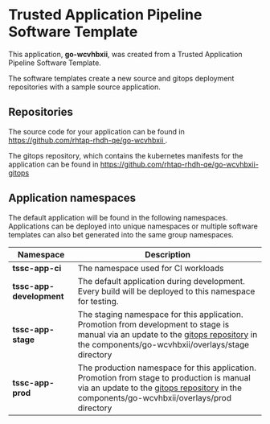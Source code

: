 # Trusted Application Pipeline Software Template

This application, **go-wcvhbxii**, was created from a Trusted Application Pipeline Software Template.

The software templates create a new source and gitops deployment repositories with a sample source application. 

## Repositories

The source code for your application can be found in [https://github.com/rhtap-rhdh-qe/go-wcvhbxii ](https://github.com/rhtap-rhdh-qe/go-wcvhbxii ).
 
The gitops repository, which contains the kubernetes manifests for the application can be found in 
[https://github.com/rhtap-rhdh-qe/go-wcvhbxii-gitops ](https://github.com/rhtap-rhdh-qe/go-wcvhbxii-gitops ) 

## Application namespaces 

The default application will be found in the following namespaces. Applications can be deployed into unique namespaces or multiple software templates can also bet generated into the same group namespaces.  

|  Namespace   |  Description   |  
| -------- | -------- |
| **tssc-app-ci** | The namespace used for CI workloads |
| **tssc-app-development** | The default application during development. Every build will be deployed to this namespace for testing. |
| **tssc-app-stage** | The staging namespace for this application. Promotion from development to stage is manual via an update to the [gitops repository](https://github.com/rhtap-rhdh-qe/go-wcvhbxii-gitops ) in the components/go-wcvhbxii/overlays/stage directory |
| **tssc-app-prod** | The production namespace for this application. Promotion from stage to production is manual via an update to the [gitops repository](https://github.com/rhtap-rhdh-qe/go-wcvhbxii-gitops ) in the components/go-wcvhbxii/overlays/prod directory |